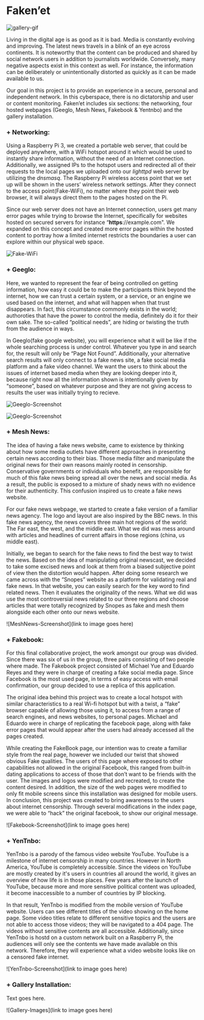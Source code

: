 # Faken’et

![gallery-gif](https://i.imgur.com/Y043hfj.gif)

Living in the digital age is as good as it is bad. Media is constantly evolving and improving. The latest news travels in a blink of an eye across continents. It is noteworthy that the content can be produced and shared by social network users in addition to journalists worldwide. Conversely, many negative aspects exist in this context as well. For instance, the information can be deliberately or unintentionally distorted as quickly as it can be made available to us. 

Our goal in this project is to provide an experience in a secure, personal and independent network. In this cyberspace, there is no dictatorship and user or content monitoring. Faken’et includes six sections: the networking, four hosted webpages (Geeglo, Mesh News, Fakebook & Yentnbo) and the gallery installation.


### + Networking:

Using a Raspberry Pi 3, we created a portable web server, that could be deployed anywhere, with a WiFi hotspot around it which would be used to instantly share information, without the need of an Internet connection. Additionally, we assigned IPs to the hotspot users and redirected all of their requests to the local pages we uploaded onto our *lighttpd* web server by utilizing the *dnsmasq*. The Raspberry Pi wireless access point that we set up will be shown in the users’ wireless network settings. After they connect to the access point(Fake-WiFi), no matter where they point their web browser, it will always direct them to the pages hosted on the Pi.

Since our web server does not have an Internet connection, users get many error pages while trying to browse the Internet, specifically for websites hosted on secured servers for instance “__https__://example.com". We expanded on this concept and created more error pages within the hosted content to portray how a limited internet restricts the boundaries a user can explore within our physical web space.

![Fake-WiFi](https://i.imgur.com/8H8dm9U.png)


### + Geeglo:

Here, we wanted to represent the fear of being controlled on getting information, how easy it could be to make the participants think beyond the internet, how we can trust a certain system, or a service, or an engine we used based on the internet, and what will happen when that trust disappears. In fact, this circumstance commonly exists in the world; authoroties that have the power to control the media, definitely do it for their own sake. The so-called “political needs”, are hiding or twisting the truth from the audience in ways.

In Geeglo(fake google website), you will experience what it will be like if the whole searching process is under control. Whatever you type in and search for, the result will only be “Page Not Found”. Additionally, your alternative search results will only connect to a fake news site, a fake social media platform and a fake video channel. We want the users to think about the issues of internet based media when they are looking deeper into it, because right now all the information shown is intentionally given by “someone”, based on whatever purpose and they are not giving access to results the user was initially trying to recieve. 

![Geeglo-Screenshot](https://github.com/ablanton/SJSU_ART_107_F17/blob/93091ed9c25a95c8b086f0f14d9b3a9bed3b5779/Projects/ProjectThree/TeamNode/Geegle/Documentation/Geeglo.jpg)

![Geeglo-Screenshot](https://media.giphy.com/media/3o6fIW1lBLHWahvjAA/giphy.gif)



### + Mesh News:

The idea of having a fake news website, came to existence by thinking about how some media outlets have different approaches in presenting certain news according to their bias. Those media filter and manipulate the original news for their own reasons mainly rooted in censorship. Conservative governments or individuals who benefit, are responsible for much of this fake news being spread all over the news and social media. As a result, the public is exposed to a mixture of shady news with no evidence for their authenticity. This confusion inspired us to create a fake news website.

For our fake news webpage, we started to create a fake version of a familiar news agency. The logo and layout are also inspired by the BBC news. In this fake news agency, the news covers three main hot regions of the world: The Far east, the west, and the middle east. What we did was mess around with articles and headlines of current affairs in those regions (china, us middle east).

Initially, we began to search for the fake news to find the best way to twist the news. Based on the idea of manipulating original newscast, we decided to take some excised news and look at them from a biased subjective point of view then the distortion would happen. After doing some research we came across with the “Snopes” website as a platform for validating real and fake news. In that website, you can easily search for the key word to find related news. Then it evaluates the originality of the news. What we did was use the most controversial news related to our three regions and choose articles that were totally recognized by Snopes as fake and mesh them alongside each other onto our news website.

![MeshNews-Screenshot](link to image goes here)


### + Fakebook:

For this final collaborative project, the work amongst our group was divided. Since there was six of us in the group, three pairs consisting of two people where made. The Fakebook project consisted of Michael Yue and Eduardo Reyes and they were in charge of creating a fake social media page. Since Facebook is the most used page, in terms of easy access with email confirmation, our group decided to use a replica of this application. 

The original idea behind this project was to create a local hotspot with similar characteristics to a real Wi-fi hotspot but with a twist, a “fake” browser capable of allowing those using it, to access from a range of search engines, and news websites, to personal pages. Michael and Eduardo were in charge of replicating the facebook page, along with fake error pages that would appear after the users had already accessed all the pages created.
	
While creating the FakeBook page, our intention was to create a familiar style from the real page, however we included our twist that showed obvious Fake qualities. The users of this page where exposed to other capabilities not allowed in the original Facebook, this ranged from built-in dating applications to access of those that don’t want to be friends with the user. The images and logos were modified and recreated, to create the content desired. In addition, the size of the web pages were modified to only fit mobile screens since this installation was designed for mobile users. In conclusion, this project was created to bring awareness to the users about internet censorship. Through several modifications in the index page, we were able to “hack” the original facebook, to show our original message.


![Fakebook-Screenshot](link to image goes here)


### + YenTnbo:

YenTnbo is a parody of the famous video website YouTube. YouTube is a milestone of internet censorship in many countries. However in North America, YouTube is completely accessible. Since the videos on YouTube are mostly created by it's users in  countries all around the world, it gives an overview of how life is in those places. Few years after the launch of YouTube, because more and more sensitive political content was uploaded, it become inaccessible to a number of countries by IP blocking.

In that result, YenTnbo is modified from the mobile version of YouTube website. Users can see different titles of the video showing on the home page. Some video titles relate to different sensitive topics and the users are not able to access those videos; they will be navigated to a 404 page. The videos without sensitive contents are all accessible. Additionally, since YenTnbo is hostd on a custom network built on a Raspberry Pi, the audiences will only see the contents we have made available on this network. Therefore, they will experience what a video website looks like on a censored fake internet.

![YenTnbo-Screenshot](link to image goes here)


### + Gallery Installation:

Text goes here.

![Gallery-Images](link to image goes here)


